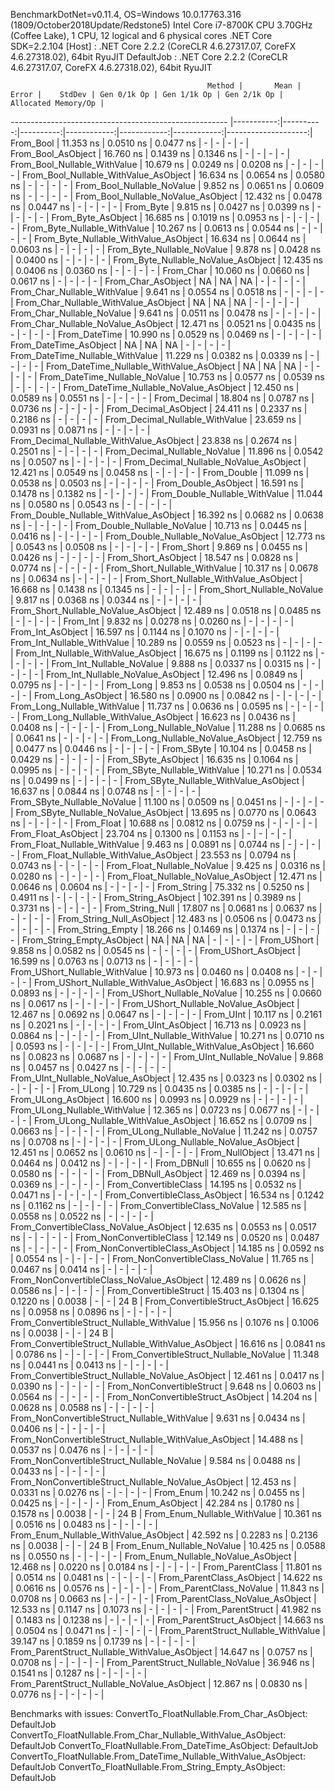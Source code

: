 
BenchmarkDotNet=v0.11.4, OS=Windows 10.0.17763.316 (1809/October2018Update/Redstone5)
Intel Core i7-8700K CPU 3.70GHz (Coffee Lake), 1 CPU, 12 logical and 6 physical cores
.NET Core SDK=2.2.104
  [Host]     : .NET Core 2.2.2 (CoreCLR 4.6.27317.07, CoreFX 4.6.27318.02), 64bit RyuJIT
  DefaultJob : .NET Core 2.2.2 (CoreCLR 4.6.27317.07, CoreFX 4.6.27318.02), 64bit RyuJIT


                                                Method |       Mean |     Error |    StdDev | Gen 0/1k Op | Gen 1/1k Op | Gen 2/1k Op | Allocated Memory/Op |
------------------------------------------------------ |-----------:|----------:|----------:|------------:|------------:|------------:|--------------------:|
                                             From_Bool |  11.353 ns | 0.0510 ns | 0.0477 ns |           - |           - |           - |                   - |
                                    From_Bool_AsObject |  16.760 ns | 0.1439 ns | 0.1346 ns |           - |           - |           - |                   - |
                          From_Bool_Nullable_WithValue |  10.679 ns | 0.0249 ns | 0.0208 ns |           - |           - |           - |                   - |
                 From_Bool_Nullable_WithValue_AsObject |  16.634 ns | 0.0654 ns | 0.0580 ns |           - |           - |           - |                   - |
                            From_Bool_Nullable_NoValue |   9.852 ns | 0.0651 ns | 0.0609 ns |           - |           - |           - |                   - |
                   From_Bool_Nullable_NoValue_AsObject |  12.432 ns | 0.0478 ns | 0.0447 ns |           - |           - |           - |                   - |
                                             From_Byte |   9.815 ns | 0.0427 ns | 0.0399 ns |           - |           - |           - |                   - |
                                    From_Byte_AsObject |  16.685 ns | 0.1019 ns | 0.0953 ns |           - |           - |           - |                   - |
                          From_Byte_Nullable_WithValue |  10.267 ns | 0.0613 ns | 0.0544 ns |           - |           - |           - |                   - |
                 From_Byte_Nullable_WithValue_AsObject |  16.634 ns | 0.0644 ns | 0.0603 ns |           - |           - |           - |                   - |
                            From_Byte_Nullable_NoValue |   9.878 ns | 0.0428 ns | 0.0400 ns |           - |           - |           - |                   - |
                   From_Byte_Nullable_NoValue_AsObject |  12.435 ns | 0.0406 ns | 0.0360 ns |           - |           - |           - |                   - |
                                             From_Char |  10.060 ns | 0.0660 ns | 0.0617 ns |           - |           - |           - |                   - |
                                    From_Char_AsObject |         NA |        NA |        NA |           - |           - |           - |                   - |
                          From_Char_Nullable_WithValue |   9.641 ns | 0.0554 ns | 0.0518 ns |           - |           - |           - |                   - |
                 From_Char_Nullable_WithValue_AsObject |         NA |        NA |        NA |           - |           - |           - |                   - |
                            From_Char_Nullable_NoValue |   9.641 ns | 0.0511 ns | 0.0478 ns |           - |           - |           - |                   - |
                   From_Char_Nullable_NoValue_AsObject |  12.471 ns | 0.0521 ns | 0.0435 ns |           - |           - |           - |                   - |
                                         From_DateTime |  10.990 ns | 0.0529 ns | 0.0469 ns |           - |           - |           - |                   - |
                                From_DateTime_AsObject |         NA |        NA |        NA |           - |           - |           - |                   - |
                      From_DateTime_Nullable_WithValue |  11.229 ns | 0.0382 ns | 0.0339 ns |           - |           - |           - |                   - |
             From_DateTime_Nullable_WithValue_AsObject |         NA |        NA |        NA |           - |           - |           - |                   - |
                        From_DateTime_Nullable_NoValue |  10.753 ns | 0.0577 ns | 0.0539 ns |           - |           - |           - |                   - |
               From_DateTime_Nullable_NoValue_AsObject |  12.450 ns | 0.0589 ns | 0.0551 ns |           - |           - |           - |                   - |
                                          From_Decimal |  18.804 ns | 0.0787 ns | 0.0736 ns |           - |           - |           - |                   - |
                                 From_Decimal_AsObject |  24.411 ns | 0.2337 ns | 0.2186 ns |           - |           - |           - |                   - |
                       From_Decimal_Nullable_WithValue |  23.659 ns | 0.0931 ns | 0.0871 ns |           - |           - |           - |                   - |
              From_Decimal_Nullable_WithValue_AsObject |  23.838 ns | 0.2674 ns | 0.2501 ns |           - |           - |           - |                   - |
                         From_Decimal_Nullable_NoValue |  11.896 ns | 0.0542 ns | 0.0507 ns |           - |           - |           - |                   - |
                From_Decimal_Nullable_NoValue_AsObject |  12.421 ns | 0.0549 ns | 0.0458 ns |           - |           - |           - |                   - |
                                           From_Double |  11.099 ns | 0.0538 ns | 0.0503 ns |           - |           - |           - |                   - |
                                  From_Double_AsObject |  16.591 ns | 0.1478 ns | 0.1382 ns |           - |           - |           - |                   - |
                        From_Double_Nullable_WithValue |  11.044 ns | 0.0580 ns | 0.0543 ns |           - |           - |           - |                   - |
               From_Double_Nullable_WithValue_AsObject |  16.392 ns | 0.0682 ns | 0.0638 ns |           - |           - |           - |                   - |
                          From_Double_Nullable_NoValue |  10.713 ns | 0.0445 ns | 0.0416 ns |           - |           - |           - |                   - |
                 From_Double_Nullable_NoValue_AsObject |  12.773 ns | 0.0543 ns | 0.0508 ns |           - |           - |           - |                   - |
                                            From_Short |   9.869 ns | 0.0455 ns | 0.0426 ns |           - |           - |           - |                   - |
                                   From_Short_AsObject |  18.547 ns | 0.0828 ns | 0.0774 ns |           - |           - |           - |                   - |
                         From_Short_Nullable_WithValue |  10.317 ns | 0.0678 ns | 0.0634 ns |           - |           - |           - |                   - |
                From_Short_Nullable_WithValue_AsObject |  16.668 ns | 0.1438 ns | 0.1345 ns |           - |           - |           - |                   - |
                           From_Short_Nullable_NoValue |   9.817 ns | 0.0368 ns | 0.0344 ns |           - |           - |           - |                   - |
                  From_Short_Nullable_NoValue_AsObject |  12.489 ns | 0.0518 ns | 0.0485 ns |           - |           - |           - |                   - |
                                              From_Int |   9.832 ns | 0.0278 ns | 0.0260 ns |           - |           - |           - |                   - |
                                     From_Int_AsObject |  16.597 ns | 0.1144 ns | 0.1070 ns |           - |           - |           - |                   - |
                           From_Int_Nullable_WithValue |  10.289 ns | 0.0559 ns | 0.0523 ns |           - |           - |           - |                   - |
                  From_Int_Nullable_WithValue_AsObject |  16.675 ns | 0.1199 ns | 0.1122 ns |           - |           - |           - |                   - |
                             From_Int_Nullable_NoValue |   9.888 ns | 0.0337 ns | 0.0315 ns |           - |           - |           - |                   - |
                    From_Int_Nullable_NoValue_AsObject |  12.496 ns | 0.0849 ns | 0.0795 ns |           - |           - |           - |                   - |
                                             From_Long |   9.853 ns | 0.0538 ns | 0.0504 ns |           - |           - |           - |                   - |
                                    From_Long_AsObject |  16.580 ns | 0.0900 ns | 0.0842 ns |           - |           - |           - |                   - |
                          From_Long_Nullable_WithValue |  11.737 ns | 0.0636 ns | 0.0595 ns |           - |           - |           - |                   - |
                 From_Long_Nullable_WithValue_AsObject |  16.623 ns | 0.0436 ns | 0.0408 ns |           - |           - |           - |                   - |
                            From_Long_Nullable_NoValue |  11.288 ns | 0.0685 ns | 0.0641 ns |           - |           - |           - |                   - |
                   From_Long_Nullable_NoValue_AsObject |  12.759 ns | 0.0477 ns | 0.0446 ns |           - |           - |           - |                   - |
                                            From_SByte |  10.104 ns | 0.0458 ns | 0.0429 ns |           - |           - |           - |                   - |
                                   From_SByte_AsObject |  16.635 ns | 0.1064 ns | 0.0995 ns |           - |           - |           - |                   - |
                         From_SByte_Nullable_WithValue |  10.271 ns | 0.0534 ns | 0.0499 ns |           - |           - |           - |                   - |
                From_SByte_Nullable_WithValue_AsObject |  16.637 ns | 0.0844 ns | 0.0748 ns |           - |           - |           - |                   - |
                           From_SByte_Nullable_NoValue |  11.100 ns | 0.0509 ns | 0.0451 ns |           - |           - |           - |                   - |
                  From_SByte_Nullable_NoValue_AsObject |  13.695 ns | 0.0770 ns | 0.0643 ns |           - |           - |           - |                   - |
                                            From_Float |  10.688 ns | 0.0812 ns | 0.0759 ns |           - |           - |           - |                   - |
                                   From_Float_AsObject |  23.704 ns | 0.1300 ns | 0.1153 ns |           - |           - |           - |                   - |
                         From_Float_Nullable_WithValue |   9.463 ns | 0.0891 ns | 0.0744 ns |           - |           - |           - |                   - |
                From_Float_Nullable_WithValue_AsObject |  23.553 ns | 0.0794 ns | 0.0743 ns |           - |           - |           - |                   - |
                           From_Float_Nullable_NoValue |   9.425 ns | 0.0316 ns | 0.0280 ns |           - |           - |           - |                   - |
                  From_Float_Nullable_NoValue_AsObject |  12.471 ns | 0.0646 ns | 0.0604 ns |           - |           - |           - |                   - |
                                           From_String |  75.332 ns | 0.5250 ns | 0.4911 ns |           - |           - |           - |                   - |
                                  From_String_AsObject | 102.391 ns | 0.3989 ns | 0.3731 ns |           - |           - |           - |                   - |
                                      From_String_Null |  17.807 ns | 0.0681 ns | 0.0637 ns |           - |           - |           - |                   - |
                             From_String_Null_AsObject |  12.483 ns | 0.0506 ns | 0.0473 ns |           - |           - |           - |                   - |
                                     From_String_Empty |  18.266 ns | 0.1469 ns | 0.1374 ns |           - |           - |           - |                   - |
                            From_String_Empty_AsObject |         NA |        NA |        NA |           - |           - |           - |                   - |
                                           From_UShort |   9.858 ns | 0.0582 ns | 0.0545 ns |           - |           - |           - |                   - |
                                  From_UShort_AsObject |  16.599 ns | 0.0763 ns | 0.0713 ns |           - |           - |           - |                   - |
                        From_UShort_Nullable_WithValue |  10.973 ns | 0.0460 ns | 0.0408 ns |           - |           - |           - |                   - |
               From_UShort_Nullable_WithValue_AsObject |  16.683 ns | 0.0955 ns | 0.0893 ns |           - |           - |           - |                   - |
                          From_UShort_Nullable_NoValue |  10.255 ns | 0.0660 ns | 0.0617 ns |           - |           - |           - |                   - |
                 From_UShort_Nullable_NoValue_AsObject |  12.467 ns | 0.0692 ns | 0.0647 ns |           - |           - |           - |                   - |
                                             From_UInt |  10.117 ns | 0.2161 ns | 0.2021 ns |           - |           - |           - |                   - |
                                    From_UInt_AsObject |  16.713 ns | 0.0923 ns | 0.0864 ns |           - |           - |           - |                   - |
                          From_UInt_Nullable_WithValue |  10.271 ns | 0.0710 ns | 0.0593 ns |           - |           - |           - |                   - |
                 From_UInt_Nullable_WithValue_AsObject |  16.660 ns | 0.0823 ns | 0.0687 ns |           - |           - |           - |                   - |
                            From_UInt_Nullable_NoValue |   9.868 ns | 0.0457 ns | 0.0427 ns |           - |           - |           - |                   - |
                   From_UInt_Nullable_NoValue_AsObject |  12.435 ns | 0.0323 ns | 0.0302 ns |           - |           - |           - |                   - |
                                            From_ULong |  10.729 ns | 0.0435 ns | 0.0385 ns |           - |           - |           - |                   - |
                                   From_ULong_AsObject |  16.600 ns | 0.0993 ns | 0.0929 ns |           - |           - |           - |                   - |
                         From_ULong_Nullable_WithValue |  12.365 ns | 0.0723 ns | 0.0677 ns |           - |           - |           - |                   - |
                From_ULong_Nullable_WithValue_AsObject |  16.652 ns | 0.0709 ns | 0.0663 ns |           - |           - |           - |                   - |
                           From_ULong_Nullable_NoValue |  11.242 ns | 0.0757 ns | 0.0708 ns |           - |           - |           - |                   - |
                  From_ULong_Nullable_NoValue_AsObject |  12.451 ns | 0.0652 ns | 0.0610 ns |           - |           - |           - |                   - |
                                       From_NullObject |  13.471 ns | 0.0464 ns | 0.0412 ns |           - |           - |           - |                   - |
                                           From_DBNull |  10.655 ns | 0.0620 ns | 0.0580 ns |           - |           - |           - |                   - |
                                  From_DBNull_AsObject |  12.469 ns | 0.0394 ns | 0.0369 ns |           - |           - |           - |                   - |
                                 From_ConvertibleClass |  14.195 ns | 0.0532 ns | 0.0471 ns |           - |           - |           - |                   - |
                        From_ConvertibleClass_AsObject |  16.534 ns | 0.1242 ns | 0.1162 ns |           - |           - |           - |                   - |
                         From_ConvertibleClass_NoValue |  12.585 ns | 0.0558 ns | 0.0522 ns |           - |           - |           - |                   - |
                From_ConvertibleClass_NoValue_AsObject |  12.635 ns | 0.0553 ns | 0.0517 ns |           - |           - |           - |                   - |
                              From_NonConvertibleClass |  12.149 ns | 0.0520 ns | 0.0487 ns |           - |           - |           - |                   - |
                     From_NonConvertibleClass_AsObject |  14.185 ns | 0.0592 ns | 0.0554 ns |           - |           - |           - |                   - |
                      From_NonConvertibleClass_NoValue |  11.765 ns | 0.0467 ns | 0.0414 ns |           - |           - |           - |                   - |
             From_NonConvertibleClass_NoValue_AsObject |  12.489 ns | 0.0626 ns | 0.0586 ns |           - |           - |           - |                   - |
                                From_ConvertibleStruct |  15.403 ns | 0.1304 ns | 0.1220 ns |      0.0038 |           - |           - |                24 B |
                       From_ConvertibleStruct_AsObject |  16.625 ns | 0.0958 ns | 0.0896 ns |           - |           - |           - |                   - |
             From_ConvertibleStruct_Nullable_WithValue |  15.956 ns | 0.1076 ns | 0.1006 ns |      0.0038 |           - |           - |                24 B |
    From_ConvertibleStruct_Nullable_WithValue_AsObject |  16.616 ns | 0.0841 ns | 0.0786 ns |           - |           - |           - |                   - |
               From_ConvertibleStruct_Nullable_NoValue |  11.348 ns | 0.0441 ns | 0.0413 ns |           - |           - |           - |                   - |
      From_ConvertibleStruct_Nullable_NoValue_AsObject |  12.461 ns | 0.0417 ns | 0.0390 ns |           - |           - |           - |                   - |
                             From_NonConvertibleStruct |   9.648 ns | 0.0603 ns | 0.0564 ns |           - |           - |           - |                   - |
                    From_NonConvertibleStruct_AsObject |  14.204 ns | 0.0628 ns | 0.0588 ns |           - |           - |           - |                   - |
          From_NonConvertibleStruct_Nullable_WithValue |   9.631 ns | 0.0434 ns | 0.0406 ns |           - |           - |           - |                   - |
 From_NonConvertibleStruct_Nullable_WithValue_AsObject |  14.488 ns | 0.0537 ns | 0.0476 ns |           - |           - |           - |                   - |
            From_NonConvertibleStruct_Nullable_NoValue |   9.584 ns | 0.0488 ns | 0.0433 ns |           - |           - |           - |                   - |
   From_NonConvertibleStruct_Nullable_NoValue_AsObject |  12.453 ns | 0.0331 ns | 0.0276 ns |           - |           - |           - |                   - |
                                             From_Enum |  10.242 ns | 0.0455 ns | 0.0425 ns |           - |           - |           - |                   - |
                                    From_Enum_AsObject |  42.284 ns | 0.1780 ns | 0.1578 ns |      0.0038 |           - |           - |                24 B |
                          From_Enum_Nullable_WithValue |  10.361 ns | 0.0516 ns | 0.0483 ns |           - |           - |           - |                   - |
                 From_Enum_Nullable_WithValue_AsObject |  42.592 ns | 0.2283 ns | 0.2136 ns |      0.0038 |           - |           - |                24 B |
                            From_Enum_Nullable_NoValue |  10.425 ns | 0.0588 ns | 0.0550 ns |           - |           - |           - |                   - |
                   From_Enum_Nullable_NoValue_AsObject |  12.468 ns | 0.0220 ns | 0.0184 ns |           - |           - |           - |                   - |
                                      From_ParentClass |  11.801 ns | 0.0514 ns | 0.0481 ns |           - |           - |           - |                   - |
                             From_ParentClass_AsObject |  14.622 ns | 0.0616 ns | 0.0576 ns |           - |           - |           - |                   - |
                              From_ParentClass_NoValue |  11.843 ns | 0.0708 ns | 0.0663 ns |           - |           - |           - |                   - |
                     From_ParentClass_NoValue_AsObject |  12.533 ns | 0.1147 ns | 0.1073 ns |           - |           - |           - |                   - |
                                     From_ParentStruct |  41.982 ns | 0.1483 ns | 0.1238 ns |           - |           - |           - |                   - |
                            From_ParentStruct_AsObject |  14.663 ns | 0.0504 ns | 0.0471 ns |           - |           - |           - |                   - |
                  From_ParentStruct_Nullable_WithValue |  39.147 ns | 0.1859 ns | 0.1739 ns |           - |           - |           - |                   - |
         From_ParentStruct_Nullable_WithValue_AsObject |  14.647 ns | 0.0757 ns | 0.0708 ns |           - |           - |           - |                   - |
                    From_ParentStruct_Nullable_NoValue |  36.946 ns | 0.1541 ns | 0.1287 ns |           - |           - |           - |                   - |
           From_ParentStruct_Nullable_NoValue_AsObject |  12.867 ns | 0.0830 ns | 0.0776 ns |           - |           - |           - |                   - |

Benchmarks with issues:
  ConvertTo_FloatNullable.From_Char_AsObject: DefaultJob
  ConvertTo_FloatNullable.From_Char_Nullable_WithValue_AsObject: DefaultJob
  ConvertTo_FloatNullable.From_DateTime_AsObject: DefaultJob
  ConvertTo_FloatNullable.From_DateTime_Nullable_WithValue_AsObject: DefaultJob
  ConvertTo_FloatNullable.From_String_Empty_AsObject: DefaultJob
